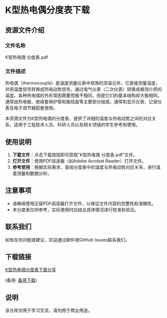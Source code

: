 # K型热电偶分度表下载

## 资源文件介绍

### 文件名称
K型热电偶 分度表.pdf

### 文件描述
热电偶（thermocouple）是温度测量仪表中常用的测温元件，它直接测量温度，并把温度信号转换成热电动势信号，通过电气仪表（二次仪表）转换成被测介质的温度。各种热电偶的外形常因需要而极不相同，但是它们的基本结构却大致相同，通常由热电极、绝缘套保护管和接线盒等主要部分组成，通常和显示仪表、记录仪表及电子调节器配套使用。

本资源文件为K型热电偶的分度表，提供了详细的温度与热电动势之间的对应关系，适用于工程技术人员、科研人员以及相关领域的学生参考和使用。

## 使用说明

1. **下载文件**：点击下载按钮即可获取“K型热电偶 分度表.pdf”文件。
2. **打开文件**：使用PDF阅读器（如Adobe Acrobat Reader）打开文件。
3. **参考使用**：根据实际需求，查阅分度表中的温度与热电动势对应关系，进行温度测量和数据分析。

## 注意事项

- 请确保使用正版PDF阅读器打开文件，以保证文件内容的完整性和准确性。
- 本分度表仅供参考，实际使用时应结合具体情况进行校准和验证。

## 联系我们

如有任何问题或建议，欢迎通过邮件或GitHub Issues联系我们。

## 下载链接
[K型热电偶分度表下载分享](https://pan.quark.cn/s/161040f13f82) 

(备用: [备用下载](https://pan.baidu.com/s/1KzFNdlj6yON5cQ4s5ANs5g?pwd=1234))

## 说明

该仓库仅用于学习交流，请勿用于商业用途。
